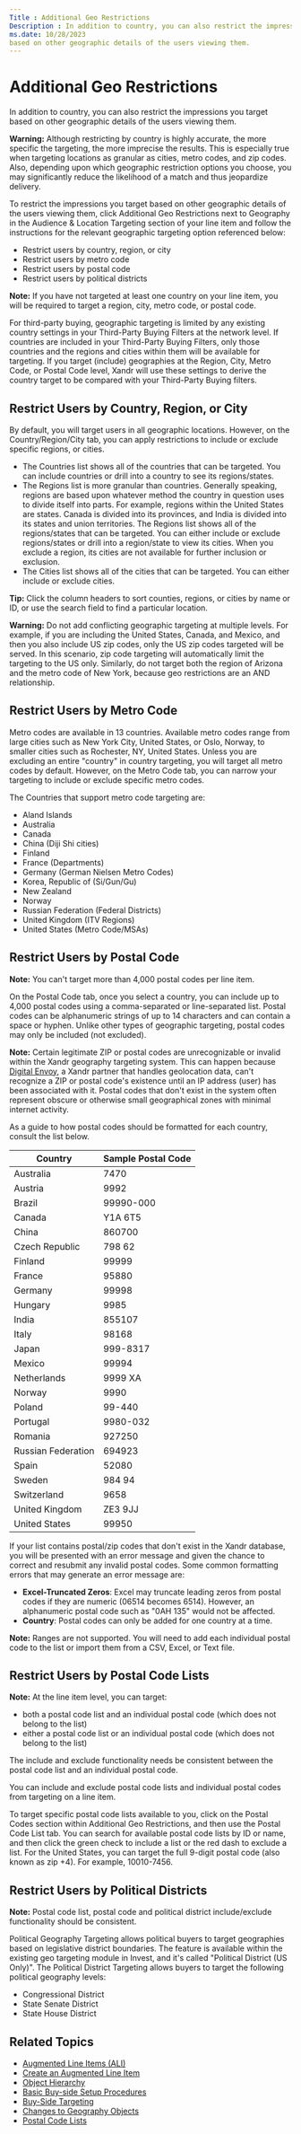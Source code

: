 ```yaml
---
Title : Additional Geo Restrictions
Description : In addition to country, you can also restrict the impressions you target
ms.date: 10/28/2023
based on other geographic details of the users viewing them.
---
```



# Additional Geo Restrictions



In addition to country, you can also restrict the impressions you target
based on other geographic details of the users viewing them.



<b>Warning:</b> Although restricting by
country is highly accurate, the more specific the targeting, the more
imprecise the results. This is especially true when targeting locations
as granular as cities, metro codes, and zip codes. Also, depending upon
which geographic restriction options you choose, you may significantly
reduce the likelihood of a match and thus jeopardize delivery.




To restrict the impressions you target based on other geographic details
of the users viewing them, click Additional
Geo Restrictions next to
Geography in the
Audience & Location Targeting
section of your line item and follow the instructions for the relevant
geographic targeting option referenced below:

- Restrict users by country, region, or city
- Restrict users by metro code
- Restrict users by postal code
- Restrict users by political districts



<b>Note:</b> If you have not targeted at least
one country on your line item, you will be required to target a region,
city, metro code, or postal code.





For third-party buying, geographic targeting is limited by any existing
country settings in your Third-Party Buying Filters at the network
level. If countries are included in your Third-Party Buying Filters,
only those countries and the regions and cities within them will be
available for targeting. If you target (include) geographies at the
Region, City, Metro Code, or Postal Code level,
Xandr will use these settings to derive the
country target to be compared with your Third-Party Buying filters.

>

## Restrict Users by Country, Region, or City

By default, you will target users in all geographic
locations. However, on the
Country/Region/City tab, you can
apply restrictions to include or exclude specific regions, or
cities.

- The Countries list shows all of the
  countries that can be targeted. You can include countries or drill
  into a country to see its regions/states.
- The Regions list is more granular
  than countries. Generally speaking, regions are based upon whatever
  method the country in question uses to divide itself into parts. For
  example, regions within the United States are states. Canada is
  divided into its provinces, and India is divided into its states and
  union territories. The Regions list
  shows all of the regions/states that can be targeted. You can either
  include or exclude regions/states or drill into a region/state to view
  its cities. When you exclude a region, its cities are not available
  for further inclusion or exclusion.
- The Cities list shows all of the
  cities that can be targeted. You can either include or exclude cities.



<b>Tip:</b> Click the column headers to sort
counties, regions, or cities by name or ID, or use the search field to
find a particular location.





<b>Warning:</b> Do not add conflicting
geographic targeting at multiple levels. For example, if you are
including the United States, Canada, and Mexico, and then you also
include US zip codes, only the US zip codes targeted will be served. In
this scenario, zip code targeting will automatically limit the targeting
to the US only. Similarly, do not target both the region of Arizona and
the metro code of New York, because geo restrictions are an AND
relationship.





>

## Restrict Users by Metro Code

Metro codes are available in 13 countries. Available metro codes range
from large cities such as New York City, United States, or Oslo, Norway,
to smaller cities such as Rochester, NY, United States. Unless you are
excluding an entire "country" in country targeting, you will target all
metro codes by default. However, on the
Metro Code tab, you can narrow
your targeting to include or exclude specific metro codes.


The Countries that support metro code targeting are:

- Aland Islands
- Australia
- Canada
- China (Diji Shi cities)
- Finland
- France (Departments)
- Germany (German Nielsen Metro Codes)
- Korea, Republic of (Si/Gun/Gu)
- New Zealand
- Norway
- Russian Federation (Federal Districts)
- United Kingdom (ITV Regions)
- United States (Metro Code/MSAs)





>

## Restrict Users by Postal Code



<b>Note:</b> You can't target more than 4,000
postal codes per line item.




On the Postal Code tab, once you
select a country, you can include up to 4,000 postal codes using a
comma-separated or line-separated list. Postal codes can be alphanumeric
strings of up to 14 characters and can contain a space or hyphen. Unlike
other types of geographic targeting, postal codes may only be included
(not excluded).



<b>Note:</b> Certain legitimate ZIP or postal
codes are unrecognizable or invalid within the
Xandr geography targeting system. This can
happen because <a href="https://www.digitalelement.com/" class="xref"
target="_blank">Digital Envoy</a>, a Xandr
partner that handles geolocation data, can't recognize a ZIP or postal
code's existence until an IP address (user) has been associated with it.
Postal codes that don't exist in the system often represent obscure or
otherwise small geographical zones with minimal internet activity.





As a guide to how postal codes should be formatted for each country,
consult the list below.

<table id="ID-00001c31__table_e563042a-11f7-4d76-a719-c653b21333b8"
class="table">
<thead class="thead">
<tr class="header row">
<th
id="ID-00001c31__table_e563042a-11f7-4d76-a719-c653b21333b8__entry__1"
class="entry">Country</th>
<th
id="ID-00001c31__table_e563042a-11f7-4d76-a719-c653b21333b8__entry__2"
class="entry">Sample Postal Code</th>
</tr>
</thead>
<tbody class="tbody">
<tr class="odd row">
<td class="entry"
headers="ID-00001c31__table_e563042a-11f7-4d76-a719-c653b21333b8__entry__1">Australia</td>
<td class="entry"
headers="ID-00001c31__table_e563042a-11f7-4d76-a719-c653b21333b8__entry__2">7470</td>
</tr>
<tr class="even row">
<td class="entry"
headers="ID-00001c31__table_e563042a-11f7-4d76-a719-c653b21333b8__entry__1">Austria</td>
<td class="entry"
headers="ID-00001c31__table_e563042a-11f7-4d76-a719-c653b21333b8__entry__2">9992</td>
</tr>
<tr class="odd row">
<td class="entry"
headers="ID-00001c31__table_e563042a-11f7-4d76-a719-c653b21333b8__entry__1">Brazil</td>
<td class="entry"
headers="ID-00001c31__table_e563042a-11f7-4d76-a719-c653b21333b8__entry__2">99990-000</td>
</tr>
<tr class="even row">
<td class="entry"
headers="ID-00001c31__table_e563042a-11f7-4d76-a719-c653b21333b8__entry__1">Canada</td>
<td class="entry"
headers="ID-00001c31__table_e563042a-11f7-4d76-a719-c653b21333b8__entry__2">Y1A
6T5</td>
</tr>
<tr class="odd row">
<td class="entry"
headers="ID-00001c31__table_e563042a-11f7-4d76-a719-c653b21333b8__entry__1">China</td>
<td class="entry"
headers="ID-00001c31__table_e563042a-11f7-4d76-a719-c653b21333b8__entry__2">860700</td>
</tr>
<tr class="even row">
<td class="entry"
headers="ID-00001c31__table_e563042a-11f7-4d76-a719-c653b21333b8__entry__1">Czech
Republic</td>
<td class="entry"
headers="ID-00001c31__table_e563042a-11f7-4d76-a719-c653b21333b8__entry__2">798
62</td>
</tr>
<tr class="odd row">
<td class="entry"
headers="ID-00001c31__table_e563042a-11f7-4d76-a719-c653b21333b8__entry__1">Finland</td>
<td class="entry"
headers="ID-00001c31__table_e563042a-11f7-4d76-a719-c653b21333b8__entry__2">99999</td>
</tr>
<tr class="even row">
<td class="entry"
headers="ID-00001c31__table_e563042a-11f7-4d76-a719-c653b21333b8__entry__1">France</td>
<td class="entry"
headers="ID-00001c31__table_e563042a-11f7-4d76-a719-c653b21333b8__entry__2">95880</td>
</tr>
<tr class="odd row">
<td class="entry"
headers="ID-00001c31__table_e563042a-11f7-4d76-a719-c653b21333b8__entry__1">Germany</td>
<td class="entry"
headers="ID-00001c31__table_e563042a-11f7-4d76-a719-c653b21333b8__entry__2">99998</td>
</tr>
<tr class="even row">
<td class="entry"
headers="ID-00001c31__table_e563042a-11f7-4d76-a719-c653b21333b8__entry__1">Hungary</td>
<td class="entry"
headers="ID-00001c31__table_e563042a-11f7-4d76-a719-c653b21333b8__entry__2">9985</td>
</tr>
<tr class="odd row">
<td class="entry"
headers="ID-00001c31__table_e563042a-11f7-4d76-a719-c653b21333b8__entry__1">India</td>
<td class="entry"
headers="ID-00001c31__table_e563042a-11f7-4d76-a719-c653b21333b8__entry__2">855107</td>
</tr>
<tr class="even row">
<td class="entry"
headers="ID-00001c31__table_e563042a-11f7-4d76-a719-c653b21333b8__entry__1">Italy</td>
<td class="entry"
headers="ID-00001c31__table_e563042a-11f7-4d76-a719-c653b21333b8__entry__2">98168</td>
</tr>
<tr class="odd row">
<td class="entry"
headers="ID-00001c31__table_e563042a-11f7-4d76-a719-c653b21333b8__entry__1">Japan</td>
<td class="entry"
headers="ID-00001c31__table_e563042a-11f7-4d76-a719-c653b21333b8__entry__2">999-8317</td>
</tr>
<tr class="even row">
<td class="entry"
headers="ID-00001c31__table_e563042a-11f7-4d76-a719-c653b21333b8__entry__1">Mexico</td>
<td class="entry"
headers="ID-00001c31__table_e563042a-11f7-4d76-a719-c653b21333b8__entry__2">99994</td>
</tr>
<tr class="odd row">
<td class="entry"
headers="ID-00001c31__table_e563042a-11f7-4d76-a719-c653b21333b8__entry__1">Netherlands</td>
<td class="entry"
headers="ID-00001c31__table_e563042a-11f7-4d76-a719-c653b21333b8__entry__2">9999
XA</td>
</tr>
<tr class="even row">
<td class="entry"
headers="ID-00001c31__table_e563042a-11f7-4d76-a719-c653b21333b8__entry__1">Norway</td>
<td class="entry"
headers="ID-00001c31__table_e563042a-11f7-4d76-a719-c653b21333b8__entry__2">9990</td>
</tr>
<tr class="odd row">
<td class="entry"
headers="ID-00001c31__table_e563042a-11f7-4d76-a719-c653b21333b8__entry__1">Poland</td>
<td class="entry"
headers="ID-00001c31__table_e563042a-11f7-4d76-a719-c653b21333b8__entry__2">99-440</td>
</tr>
<tr class="even row">
<td class="entry"
headers="ID-00001c31__table_e563042a-11f7-4d76-a719-c653b21333b8__entry__1">Portugal</td>
<td class="entry"
headers="ID-00001c31__table_e563042a-11f7-4d76-a719-c653b21333b8__entry__2">9980-032</td>
</tr>
<tr class="odd row">
<td class="entry"
headers="ID-00001c31__table_e563042a-11f7-4d76-a719-c653b21333b8__entry__1">Romania</td>
<td class="entry"
headers="ID-00001c31__table_e563042a-11f7-4d76-a719-c653b21333b8__entry__2">927250</td>
</tr>
<tr class="even row">
<td class="entry"
headers="ID-00001c31__table_e563042a-11f7-4d76-a719-c653b21333b8__entry__1">Russian
Federation</td>
<td class="entry"
headers="ID-00001c31__table_e563042a-11f7-4d76-a719-c653b21333b8__entry__2">694923</td>
</tr>
<tr class="odd row">
<td class="entry"
headers="ID-00001c31__table_e563042a-11f7-4d76-a719-c653b21333b8__entry__1">Spain</td>
<td class="entry"
headers="ID-00001c31__table_e563042a-11f7-4d76-a719-c653b21333b8__entry__2">52080</td>
</tr>
<tr class="even row">
<td class="entry"
headers="ID-00001c31__table_e563042a-11f7-4d76-a719-c653b21333b8__entry__1">Sweden</td>
<td class="entry"
headers="ID-00001c31__table_e563042a-11f7-4d76-a719-c653b21333b8__entry__2">984
94</td>
</tr>
<tr class="odd row">
<td class="entry"
headers="ID-00001c31__table_e563042a-11f7-4d76-a719-c653b21333b8__entry__1">Switzerland</td>
<td class="entry"
headers="ID-00001c31__table_e563042a-11f7-4d76-a719-c653b21333b8__entry__2">9658</td>
</tr>
<tr class="even row">
<td class="entry"
headers="ID-00001c31__table_e563042a-11f7-4d76-a719-c653b21333b8__entry__1">United
Kingdom</td>
<td class="entry"
headers="ID-00001c31__table_e563042a-11f7-4d76-a719-c653b21333b8__entry__2">ZE3
9JJ</td>
</tr>
<tr class="odd row">
<td class="entry"
headers="ID-00001c31__table_e563042a-11f7-4d76-a719-c653b21333b8__entry__1">United
States</td>
<td class="entry"
headers="ID-00001c31__table_e563042a-11f7-4d76-a719-c653b21333b8__entry__2">99950</td>
</tr>
</tbody>
</table>


If your list contains postal/zip codes that don't exist in the
Xandr database, you will be presented with an
error message and given the chance to correct and resubmit any invalid
postal codes. Some common formatting errors that may generate an error
message are:

- **Excel-Truncated Zeros**: Excel may truncate leading zeros from
  postal codes if they are numeric (06514 becomes 6514). However, an
  alphanumeric postal code such as "0AH 135" would not be affected.
- **Country**: Postal codes can only be added for one country at a time.





<b>Note:</b> Ranges are not supported. You
will need to add each individual postal code to the list or import them
from a CSV, Excel, or Text file.





>

## Restrict Users by Postal Code Lists




<b>Note:</b> At the line item level, you can
target:

- both a postal code list and an individual postal code (which does not
  belong to the list)
- either a postal code list or an individual postal code (which does not
  belong to the list)

The include and exclude functionality needs be consistent between the
postal code list and an individual postal code.





You can include and exclude postal code lists and individual postal
codes from targeting on a line item.

To target specific postal code lists available to you, click on the
Postal Codes section within
Additional Geo Restrictions, and
then use the Postal Code List tab. You
can search for available postal code lists by ID or name, and then click
the green check to include a list or
the red dash to exclude a list. For
the United States, you can target the full 9-digit postal code (also
known as zip +4). For example, 10010-7456.



>

## Restrict Users by Political Districts



<b>Note:</b> Postal code list, postal code and
political district include/exclude functionality should be consistent.




Political Geography Targeting allows political buyers to target
geographies based on legislative district boundaries. The feature is
available within the existing geo targeting module in Invest, and it's
called "Political District (US Only)". The Political District Targeting
allows buyers to target the following political geography levels:

- Congressional District
- State Senate District
- State House District





>

## Related Topics

- <a href="augmented-line-items-ali.md" class="xref">Augmented Line
  Items (ALI)</a>
- <a href="create-an-augmented-line-item-ali.md" class="xref"
  title="You create augmented line items (ALIs) to define your financial relationship with an advertiser, set up targeting for an advertising campaign, and schedule your advertisements to run.">Create
  an Augmented Line Item</a>
- <a href="object-hierarchy.md" class="xref">Object Hierarchy</a>
- <a href="basic-buy-side-setup-procedures.md" class="xref">Basic
  Buy-side Setup Procedures</a>
- <a href="buy-side-targeting.md" class="xref">Buy-Side Targeting</a>
- <a href="changes-to-geography-objects.md" class="xref">Changes to
  Geography Objects</a>
- <a href="postal-code-lists.md" class="xref">Postal Code Lists</a>







